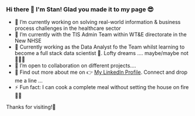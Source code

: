 ### Hi there 👋 I'm Stan! Glad you made it to my page 😎


- 🔭 I’m currently working on solving real-world information & business process challenges in the healthcare sector
- 🌱 I’m currently with the TIS Admin Team within WT&E directorate in the New NHSE
- 🦄 Currently working as the Data Analyst fo the Team whilst learning to become a full stack data scientist 🦄. Lofty dreams .... maybe/maybe not🤷🏽‍♂️
- 👯 I’m open to collaboration on different projects....
- 💬 Find out more about me on 👉 [My LinkedIn Profile](https://www.linkedin.com/in/stanley-e-a0542b40/). Connect and drop me a line ...
- ⚡ Fun fact: I can cook a complete meal without setting the house on fire 🤣😂

Thanks for visiting!👋
<!--
**stan-ewenike/stan-ewenike** is a ✨ _special_ ✨ repository because its `README.md` (this file) appears on your GitHub profile.

Here are some ideas to get you started:


- 🤔 I’m looking for help with ...

-->
